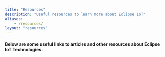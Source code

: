 ```yaml
---
title: "Resources"
description: "Useful resources to learn more about Eclipse IoT"
aliases:
    - /resources/
layout: "resources"
---
```


#### Below are some useful links to articles and other resources about Eclipse IoT Technologies.